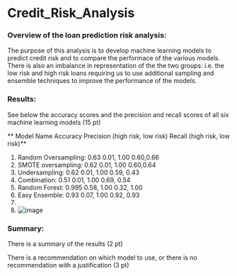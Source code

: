 # Credit_Risk_Analysis


### Overview of the loan prediction risk analysis:

The purpose of this analysis is to develop machine learning models to predict credit risk and to compare the performace of the various models. There is also an imbalance in representation of the the two groups: i.e. the low risk and high risk loans requiring us to use additional sampling and ensemble techniques to improve the performance of the models. 

### Results:

See below the accuracy scores and the precision and recall scores of all six machine learning models (15 pt)

**  Model Name 	          Accuracy 	    Precision (high risk, low risk)	      Recall (high risk, low risk)**
1. Random Oversampling:	0.63	        0.01, 1.00	                          0.60,0.66
2. SMOTE oversampling:	0.62	        0.01, 1.00	                          0.60,0.64
3. Undersampling:	0.62	              0.01, 1.00	                          0.59, 0.43
4. Combination: 	0.51	              0.01, 1.00	                          0.69, 0.54
5. Random Forest:	0.995	              0.58, 1.00	                          0.32, 1.00
6. Easy Ensemble:	0.93	              0.07, 1.00	                          0.92, 0.93
7. 
8. ![image](https://user-images.githubusercontent.com/75815560/115932474-a48e6100-a452-11eb-91c9-be3244df90d6.png)



### Summary:

There is a summary of the results (2 pt)

There is a recommendation on which model to use, or there is no recommendation with a justification (3 pt)
